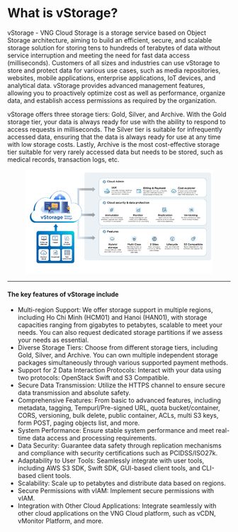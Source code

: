 # What is vStorage?

vStorage - VNG Cloud Storage is a storage service based on Object Storage architecture, aiming to build an efficient, secure, and scalable storage solution for storing tens to hundreds of terabytes of data without service interruption and meeting the need for fast data access (milliseconds). Customers of all sizes and industries can use vStorage to store and protect data for various use cases, such as media repositories, websites, mobile applications, enterprise applications, IoT devices, and analytical data. vStorage provides advanced management features, allowing you to proactively optimize cost as well as performance, organize data, and establish access permissions as required by the organization.

vStorage offers three storage tiers: Gold, Silver, and Archive. With the Gold storage tier, your data is always ready for use with the ability to respond to access requests in milliseconds. The Silver tier is suitable for infrequently accessed data, ensuring that the data is always ready for use at any time with low storage costs. Lastly, Archive is the most cost-effective storage tier suitable for very rarely accessed data but needs to be stored, such as medical records, transaction logs, etc.

<figure><img src="../../../../.gitbook/assets/image (7) (1) (1) (1) (1) (1) (1) (1) (1) (1) (1) (1) (1) (1).png" alt=""><figcaption></figcaption></figure>

***

#### The key features of vStorage include <a href="#whatisvstorage-thekeyfeaturesofvstorageinclude" id="whatisvstorage-thekeyfeaturesofvstorageinclude"></a>

* Multi-region Support: We offer storage support in multiple regions, including Ho Chi Minh (HCM01) and Hanoi (HAN01), with storage capacities ranging from gigabytes to petabytes, scalable to meet your needs. You can also request dedicated storage partitions if we assess your needs as essential.
* Diverse Storage Tiers: Choose from different storage tiers, including Gold, Silver, and Archive. You can own multiple independent storage packages simultaneously through various supported payment methods.
* Support for 2 Data Interaction Protocols: Interact with your data using two protocols: OpenStack Swift and S3 Compatible.
* Secure Data Transmission: Utilize the HTTPS channel to ensure secure data transmission and absolute safety.
* Comprehensive Features: From basic to advanced features, including metadata, tagging, Tempurl/Pre-signed URL, quota bucket/container, CORS, versioning, bulk delete, public container, ACLs, multi S3 keys, form POST, paging objects list, and more.
* System Performance: Ensure stable system performance and meet real-time data access and processing requirements.
* Data Security: Guarantee data safety through replication mechanisms and compliance with security certifications such as PCIDSS/ISO27k.
* Adaptability to User Tools: Seamlessly integrate with user tools, including AWS S3 SDK, Swift SDK, GUI-based client tools, and CLI-based client tools.
* Scalability: Scale up to petabytes and distribute data based on regions.
* Secure Permissions with vIAM: Implement secure permissions with vIAM.
* Integration with Other Cloud Applications: Integrate seamlessly with other cloud applications on the VNG Cloud platform, such as vCDN, vMonitor Platform, and more.
